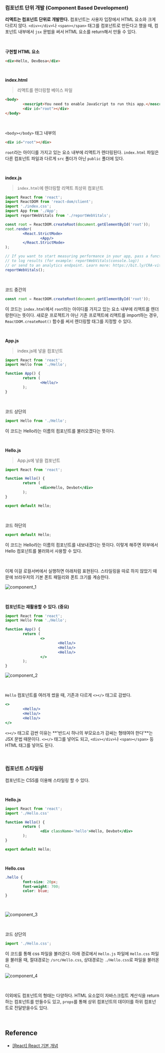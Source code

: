 ### 컴포넌트 단위 개발 (Component Based Development)

**리액트는 컴포넌트 단위로 개발한다.** 컴포넌트는 사용자 입장에서 HTML 요소와 크게 다르지 않다. `<div></div>`나 `<span></span>` 태그를 컴포넌트로 만든다고 했을 때, 컴포넌트 내부에서 `jsx` 문법을 써서 HTML 요소를 return해서 만들 수 있다.

&nbsp;

**구현할 HTML 요소**

```html
<div>Hello, DevBosa</div>
```

&nbsp;

**index.html**

> 리액트를 렌더링할 베이스 파일

```html
<body>
        <noscript>You need to enable JavaScript to run this app.</noscript>
        <div id="root"></div>
</body>
```

&nbsp;

`<body></body>` 태그 내부의

```html
<div id="root"></div>
```

`root`라는 아이디를 가지고 있는 요소 내부에 리액트가 렌더링된다. `index.html` 파일은 다른 컴포넌트 파일과 다르게 `src` 폴더가 아닌 `public` 폴더에 있다.

&nbsp;

**index.js**

> `index.html`에 렌더링할 리액트 최상위 컴포넌트

```jsx
import React from 'react';
import ReactDOM from 'react-dom/client';
import './index.css';
import App from './App';
import reportWebVitals from './reportWebVitals';

const root = ReactDOM.createRoot(document.getElementById('root'));
root.render(
        <React.StrictMode>
                <App/>
        </React.StrictMode>
);

// If you want to start measuring performance in your app, pass a function
// to log results (for example: reportWebVitals(console.log))
// or send to an analytics endpoint. Learn more: https://bit.ly/CRA-vitals
reportWebVitals();
```

&nbsp;

코드 중간의

```jsx
const root = ReactDOM.createRoot(document.getElementById('root'));
```

이 코드는 `index.html`에서 `root`라는 아이디를 가지고 있는 요소 내부에 리액트를 렌더랑한다는 뜻이다. 새로운 프로젝트가 아닌 기존 프로젝트에 리액트를 import하는 경우, `ReactDOM.createRoot()` 함수를 써서 렌더링할 태그를 지정할 수 있다.

&nbsp;

**App.js**

> index.js에 넣을 컴포넌트

```jsx
import React from 'react';
import Hello from './Hello';

function App() {
        return (
                <Hello/>
        );
}
```

&nbsp;

코드 상단의

```jsx
import Hello from './Hello';
```

이 코드는 Hello라는 이름의 컴포넌트를 불러오겠다는 뜻이다.

&nbsp;

**Hello.js**

> App.js에 넣을 컴포넌트

```jsx
import React from 'react';

function Hello() {
        return (
                <div>Hello, Devbot</div>
        );
}

export default Hello;
```

&nbsp;

코드 하단의

```jsx
export default Hello;
```

이 코드는 Hello라는 이름의 컴포넌트를 내보내겠다는 뜻이다. 이렇게 해주면 외부에서 Hello 컴포넌트를 불러와서 사용할 수 있다.

&nbsp;

이제 이걸 로컬서버에서 실행하면 아래처럼 표현된다. 스타일링을 따로 하지 않았기 때문에 브라우저의 기본 폰트 패밀리와 폰트 크기를 계승한다.

![component_1](/images/component_1.png)

&nbsp;

**컴포넌트는 재활용할 수 있다. (중요)**

```jsx
import React from 'react';
import Hello from './Hello';

function App() {
        return (
                <>
                        <Hello/>
                        <Hello/>
                        <Hello/>
                </>
        );
}
```

![component_2](/images/component_2.png)

&nbsp;

`Hello` 컴포넌트를 여러개 썼을 때, 기존과 다르게 `<></>` 태그로 감쌌다.

```jsx
<>
        <Hello/>
        <Hello/>
        <Hello/>
</>
```

`<></>` 태그로 감싼 이유는 **'반드시 하나의 부모요소가 감싸는 형태여야 한다'**는 JSX 문법 때문이다. `<></>` 태그를 넣어도 되고, `<div></div>`나 `<span></span>` 등 HTML 태그를 넣어도 된다.

&nbsp;

### 컴포넌트 스타일링

컴포넌트는 CSS를 이용해 스타일링 할 수 있다.

&nbsp;

**Hello.js**

```jsx
import React from 'react';
import './Hello.css'

function Hello() {
        return (
                <div className='hello'>Hello, Devbot</div>
        );
}

export default Hello;
```

&nbsp;

**Hello.css**

```css
.hello {
        font-size: 20px;
        font-weight: 700;
        color: blue;
}
```

&nbsp;

![component_3](/images/component_3.png)

&nbsp;

코드 상단의

```jsx
import './Hello.css';
```

이 코드를 통해 css 파일을 불러온다. 아래 경로에서 `Hello.js` 파일에 `Hello.css` 파일을 불러올 때, 절대경로는 `/src/Hello.css`, 상대경로는 `./Hello.css`로 파일을 불러온다.

![component_4](/images/component_4.png)

&nbsp;

이외에도 컴포넌트의 형태는 다양하다. HTML 요소없이 자바스크립트 계산식을 return하는 컴포넌트를 만들수도 있고, `props`를 통해 상위 컴포넌트의 데이터를 하위 컴포넌트로 전달받을수도 있다.

&nbsp;

## Reference

- [[React] React 기본 개념](https://velog.io/@kim-jaemin420/React-%EA%B8%B0%EB%B3%B8-%EA%B0%9C%EB%85%90)

&nbsp;